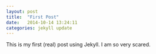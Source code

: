 ```yaml
---
layout: post
title:  "First Post"
date:   2014-10-14 13:24:11
categories: jekyll update
---
```

This is my first (real) post using Jekyll.  I am so very scared.

[jekyll]:      http://jekyllrb.com
[jekyll-gh]:   https://github.com/jekyll/jekyll
[jekyll-help]: https://github.com/jekyll/jekyll-help
